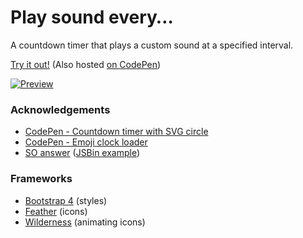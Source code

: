 # Play sound every&hellip;
A countdown timer that plays a custom sound at a specified interval.

[Try it out!](https://hatscripts.github.io/play-sound-every) (Also hosted [on CodePen](https://codepen.io/HatScripts/full/VXEyVB))

[![Preview](https://hatscripts.github.io/play-sound-every/preview.png)](https://hatscripts.github.io/play-sound-every)

### Acknowledgements
* [CodePen - Countdown timer with SVG circle](https://codepen.io/carsy/pen/VvqJwm)
* [CodePen - Emoji clock loader](https://codepen.io/trezy/pen/QGmQJG)
* [SO answer](https://stackoverflow.com/a/26324917/2203482) ([JSBin example](https://jsbin.com/herir/3/edit?html,js,output))

### Frameworks
* [Bootstrap 4](https://getbootstrap.com/) (styles)
* [Feather](https://feathericons.com/) (icons)
* [Wilderness](https://wilderness.now.sh/) (animating icons)
